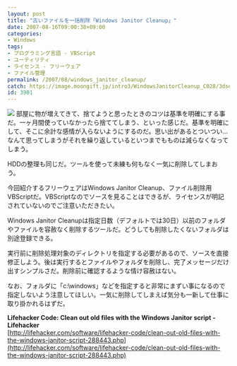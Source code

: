 ```yaml
---
layout: post
title: "古いファイルを一括削除「Windows Janitor Cleanup」"
date: 2007-08-16T09:00:38+09:00
categories:
- Windows
tags: 
- プログラミング言語 - VBScript
- ユーティリティ
- ライセンス - フリーウェア
- ファイル管理
permalink: /2007/08/windows_janitor_cleanup/
catch: https://image.moongift.jp/intro3/WindowsJanitorCleanup_C028/3dsearch2_thumb.png
id: 3901
---
```

[![](https://image.moongift.jp/intro3/WindowsJanitorCleanup_C028/3dsearch2_thumb.png)](https://image.moongift.jp/intro3/WindowsJanitorCleanup_C028/3dsearch22.png) 部屋に物が増えてきて、捨てようと思ったときのコツは基準を明確にする事だ。一ヶ月間使っていなかったら捨ててしまう、といった感じだ。基準を明確にして、そこに余計な感情が入らないようにするのだ。思い出があるとついつい…なんて思ってしまうがそれを繰り返しているといつまでもものは減らなくなってしまう。   
  
HDDの整理も同じだ。ツールを使って未練も何もなく一気に削除してしまおう。   
  
今回紹介するフリーウェアはWindows Janitor Cleanup、ファイル削除用VBScriptだ。VBScriptなのでソースを見ることはできるが、ライセンスが明記されていないのでご注意いただきたい。   
  
<!--more-->  
  
Windows Janitor Cleanupは指定日数（デフォルトでは30日）以前のフォルダやファイルを容赦なく削除するツールだ。どうしても削除したくないフォルダは別途登録できる。   
  
実行前に削除処理対象のディレクトリを指定する必要があるので、ソースを直接修正しよう。後は実行するとファイルやフォルダを削除し、完了メッセージだけ出すシンプルさだ。削除前に確認するような情け容赦はない。   
  
なお、フォルダに「c:\windows」などを指定すると非常にまずい事になるので指定しないよう注意してほしい。一気に削除してしまえば気分も一新して仕事に取り掛かれるはずだ。   
  
**Lifehacker Code: Clean out old files with the Windows Janitor script - Lifehacker**  
[http://lifehacker.com/software/lifehacker-code/clean-out-old-files-with-the-windows-janitor-script-288443.php](http://lifehacker.com/software/lifehacker-code/clean-out-old-files-with-the-windows-janitor-script-288443.php)